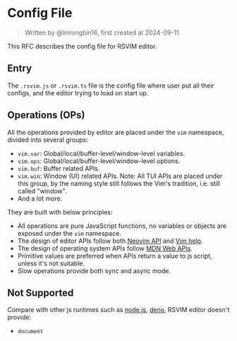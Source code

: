 # Config File

> Written by @linrongbin16, first created at 2024-09-11.

This RFC describes the config file for RSVIM editor.

## Entry

The `.rsvim.js` or `.rsvim.ts` file is the config file where user put all their configs, and the editor trying to load on start up.

## Operations (OPs)

All the operations provided by editor are placed under the `vim` namespace, divided into several groups:

- `vim.var`: Global/local/buffer-level/window-level variables.
- `vim.ops`: Global/local/buffer-level/window-level options.
- `vim.buf`: Buffer related APIs.
- `vim.win`: Window (UI) related APIs. Note: All TUI APIs are placed under this group, by the naming style still follows the Vim's tradition, i.e. still called "window".
- And a lot more.

They are built with below principles:

- All operations are pure JavaScript functions, no variables or objects are exposed under the `vim` namespace.
- The design of editor APIs follow both [Neovim API](https://neovim.io/doc/user/api.html) and [Vim help](https://vimhelp.org/).
- The design of operating system APIs follow [MDN Web APIs](https://developer.mozilla.org/en-US/docs/Web/API).
- Primitive values are preferred when APIs return a value to js script, unless it's not suitable.
- Slow operations provide both sync and async mode.

## Not Supported

Compare with other js runtimes such as [node.js](https://nodejs.org/), [deno](https://deno.com/), RSVIM editor doesn't provide:

- `document`
